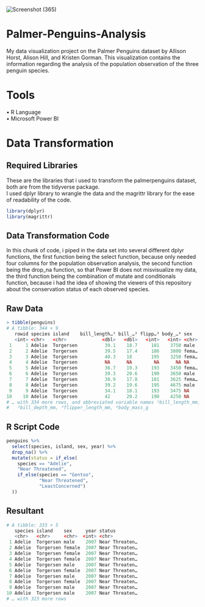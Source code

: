 ![Screenshot (365)](https://user-images.githubusercontent.com/102712597/194695224-43a37b3a-2316-4295-8bb8-7cf07ca56f87.png)


# Palmer-Penguins-Analysis
My data visualization project on the Palmer Penguins dataset by Allison Horst, Alison Hill, and Kristen Gorman. This visualization contains the information regarding the analysis of the population observation of the three penguin species.

# Tools
• R Language <br>
• Microsoft Power BI

# Data Transformation

## Required Libraries
These are the libraries that i used to transform the palmerpenguins dataset, both are from the tidyverse package. <br>
I used dplyr library to wrangle the data and the magrittr library for the ease of readability of the code.

```r
library(dplyr)
library(magrittr)
```

## Data Transformation Code
In this chunk of code, i piped in the data set into several different dplyr functions, 
the first function being the select function, because only needed four columns for the population observation analysis, 
the second function being the drop_na function, so that Power BI does not misvisualize my data, 
the third function being the combination of mutate and conditionals function, because i had the idea of showing the viewers of this repository 
about the conservation status of each observed species.

## Raw Data
```r
> tibble(penguins)
# A tibble: 344 × 9
   rowid species island    bill_length…¹ bill_…² flipp…³ body_…⁴ sex    year
   <int> <chr>   <chr>             <dbl>   <dbl>   <int>   <int> <chr> <int>
 1     1 Adelie  Torgersen          39.1    18.7     181    3750 male   2007
 2     2 Adelie  Torgersen          39.5    17.4     186    3800 fema…  2007
 3     3 Adelie  Torgersen          40.3    18       195    3250 fema…  2007
 4     4 Adelie  Torgersen          NA      NA        NA      NA NA     2007
 5     5 Adelie  Torgersen          36.7    19.3     193    3450 fema…  2007
 6     6 Adelie  Torgersen          39.3    20.6     190    3650 male   2007
 7     7 Adelie  Torgersen          38.9    17.8     181    3625 fema…  2007
 8     8 Adelie  Torgersen          39.2    19.6     195    4675 male   2007
 9     9 Adelie  Torgersen          34.1    18.1     193    3475 NA     2007
10    10 Adelie  Torgersen          42      20.2     190    4250 NA     2007
# … with 334 more rows, and abbreviated variable names ¹​bill_length_mm,
#   ²​bill_depth_mm, ³​flipper_length_mm, ⁴​body_mass_g
```
## R Script Code
```r
penguins %>%
  select(species, island, sex, year) %>%
  drop_na() %>%
  mutate(status = if_else(
    species == "Adelie",
    "Near Threatened",
    if_else(species == "Gentoo",
            "Near Threatened",
            "LeastConcerned")
  )) 
```
## Resultant
```r
# A tibble: 333 × 5
   species island    sex     year status        
   <chr>   <chr>     <chr>  <int> <chr>         
 1 Adelie  Torgersen male    2007 Near Threaten…
 2 Adelie  Torgersen female  2007 Near Threaten…
 3 Adelie  Torgersen female  2007 Near Threaten…
 4 Adelie  Torgersen female  2007 Near Threaten…
 5 Adelie  Torgersen male    2007 Near Threaten…
 6 Adelie  Torgersen female  2007 Near Threaten…
 7 Adelie  Torgersen male    2007 Near Threaten…
 8 Adelie  Torgersen female  2007 Near Threaten…
 9 Adelie  Torgersen male    2007 Near Threaten…
10 Adelie  Torgersen male    2007 Near Threaten…
# … with 323 more rows
```


